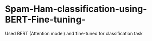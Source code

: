 # Spam-Ham-classification-using-BERT-Fine-tuning-
Used BERT (Attention model) and fine-tuned for classification task
